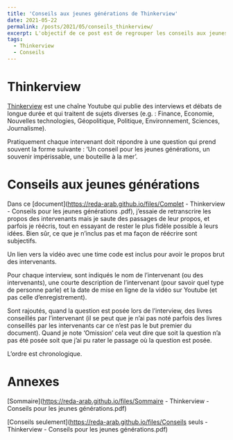 ```yaml
---
title: 'Conseils aux jeunes générations de Thinkerview'
date: 2021-05-22
permalink: /posts/2021/05/conseils_thinkerview/
excerpt: L'objectif de ce post est de regrouper les conseils aux jeunes générations donnés par les intervenants de Thinkerview. <br/><img src='/images/thinkerview.png' style="width:260px;height:180px;">
tags:
  - Thinkerview
  - Conseils
---
```


Thinkerview
===== 
[Thinkerview](https://www.youtube.com/channel/UCQgWpmt02UtJkyO32HGUASQ) est une chaîne Youtube qui publie des interviews et débats de longue durée et qui traitent de sujets diverses (e.g. : Finance, Economie, Nouvelles technologies, Géopolitique, Politique, Environnement, Sciences, Journalisme).

Pratiquement chaque intervenant doit répondre à une question qui prend souvent la forme suivante : ‘Un conseil pour les jeunes générations, un souvenir impérissable, une bouteille à la mer’.

Conseils aux jeunes générations
======

Dans ce [document](https://reda-arab.github.io/files/Complet - Thinkerview - Conseils pour les jeunes générations .pdf), j’essaie de retranscrire les propos des intervenants mais je saute des passages de leur propos, et parfois je réécris, tout en essayant de rester le plus fidèle possible à leurs idées. Bien sûr, ce que je n’inclus pas et ma façon de réécrire sont subjectifs.

Un lien vers la vidéo avec une time code est inclus pour avoir le propos brut des intervenants.

Pour chaque interview, sont indiqués le nom de l’intervenant (ou des intervenants), une courte description de l’intervenant (pour savoir quel type de personne parle) et la date de mise en ligne de la vidéo sur Youtube (et pas celle d’enregistrement).

Sont rajoutés, quand la question est posée lors de l’interview, des livres conseillés par l’intervenant (il se peut que je n’ai pas noté parfois des livres conseillés par les intervenants car ce n’est pas le but premier du document). Quand je note ‘Omission’ cela veut dire que soit la question n’a pas été posée soit que j’ai pu rater le passage où la question est posée.

L’ordre est chronologique.

Annexes 
====
[Sommaire](https://reda-arab.github.io/files/Sommaire - Thinkerview - Conseils pour les jeunes générations.pdf)

[Conseils seulement](https://reda-arab.github.io/files/Conseils seuls - Thinkerview - Conseils pour les jeunes générations.pdf)

